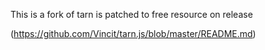 This is a fork of tarn is patched to free resource on release

(https://github.com/Vincit/tarn.js/blob/master/README.md)

